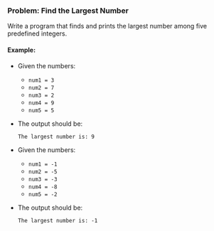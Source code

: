 ### Problem: **Find the Largest Number**

Write a program that finds and prints the largest number among five predefined integers.

#### Example:
- Given the numbers:
  - `num1 = 3`
  - `num2 = 7`
  - `num3 = 2`
  - `num4 = 9`
  - `num5 = 5`

- The output should be:
  ```
  The largest number is: 9
  ```

- Given the numbers:
  - `num1 = -1`
  - `num2 = -5`
  - `num3 = -3`
  - `num4 = -8`
  - `num5 = -2`

- The output should be:
  ```
  The largest number is: -1
  ```
